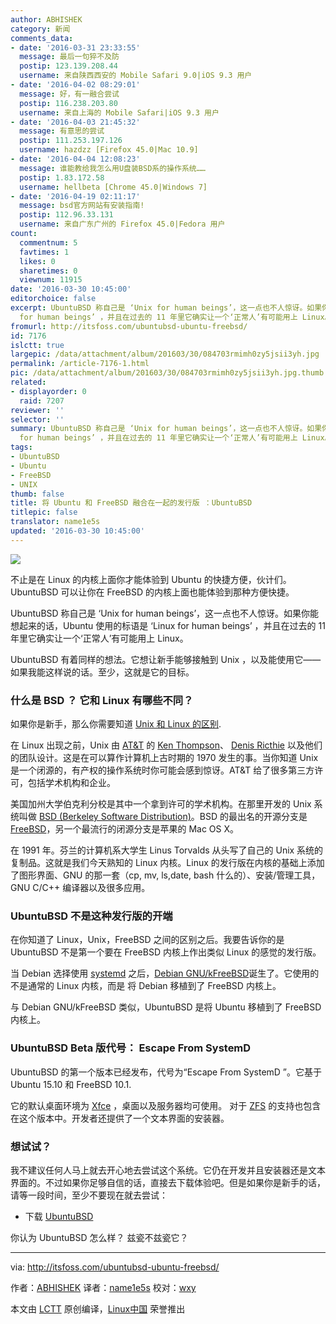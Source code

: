 ```yaml
---
author: ABHISHEK
category: 新闻
comments_data:
- date: '2016-03-31 23:33:55'
  message: 最后一句猝不及防
  postip: 123.139.208.44
  username: 来自陕西西安的 Mobile Safari 9.0|iOS 9.3 用户
- date: '2016-04-02 08:29:01'
  message: 好，有一融合尝试
  postip: 116.238.203.80
  username: 来自上海的 Mobile Safari|iOS 9.3 用户
- date: '2016-04-03 21:45:32'
  message: 有意思的尝试
  postip: 111.253.197.126
  username: hazdzz [Firefox 45.0|Mac 10.9]
- date: '2016-04-04 12:08:23'
  message: 谁能教给我怎么用U盘装BSD系的操作系统……
  postip: 1.83.172.58
  username: hellbeta [Chrome 45.0|Windows 7]
- date: '2016-04-19 02:11:17'
  message: bsd官方网站有安装指南!
  postip: 112.96.33.131
  username: 来自广东广州的 Firefox 45.0|Fedora 用户
count:
  commentnum: 5
  favtimes: 1
  likes: 0
  sharetimes: 0
  viewnum: 11915
date: '2016-03-30 10:45:00'
editorchoice: false
excerpt: UbuntuBSD 称自己是 ‘Unix for human beings’，这一点也不人惊讶。如果你能想起来的话，Ubuntu 使用的标语是 ‘Linux
  for human beings’ ，并且在过去的 11 年里它确实让一个‘正常人’有可能用上 Linux。
fromurl: http://itsfoss.com/ubuntubsd-ubuntu-freebsd/
id: 7176
islctt: true
largepic: /data/attachment/album/201603/30/084703rmimh0zy5jsii3yh.jpg
permalink: /article-7176-1.html
pic: /data/attachment/album/201603/30/084703rmimh0zy5jsii3yh.jpg.thumb.jpg
related:
- displayorder: 0
  raid: 7207
reviewer: ''
selector: ''
summary: UbuntuBSD 称自己是 ‘Unix for human beings’，这一点也不人惊讶。如果你能想起来的话，Ubuntu 使用的标语是 ‘Linux
  for human beings’ ，并且在过去的 11 年里它确实让一个‘正常人’有可能用上 Linux。
tags:
- UbuntuBSD
- Ubuntu
- FreeBSD
- UNIX
thumb: false
title: 将 Ubuntu 和 FreeBSD 融合在一起的发行版 ：UbuntuBSD
titlepic: false
translator: name1e5s
updated: '2016-03-30 10:45:00'
---
```


![](/data/attachment/album/201603/30/084703rmimh0zy5jsii3yh.jpg)


不止是在 Linux 的内核上面你才能体验到 Ubuntu 的快捷方便，伙计们。UbuntuBSD 可以让你在 FreeBSD 的内核上面也能体验到那种方便快捷。


UbuntuBSD 称自己是 ‘Unix for human beings’，这一点也不人惊讶。如果你能想起来的话，Ubuntu 使用的标语是 ‘Linux for human beings’ ，并且在过去的 11 年里它确实让一个‘正常人’有可能用上 Linux。


UbuntuBSD 有着同样的想法。它想让新手能够接触到 Unix ，以及能使用它——如果我能这样说的话。至少，这就是它的目标。


### 什么是 BSD ？ 它和 Linux 有哪些不同？


如果你是新手，那么你需要知道 [Unix 和 Linux 的区别](/article-3159-1.html).


在 Linux 出现之前，Unix 由 [AT&T](https://en.wikipedia.org/wiki/AT%26T) 的 [Ken Thompson](https://en.wikipedia.org/wiki/Ken_Thompson)、 [Denis Ricthie](https://en.wikipedia.org/wiki/Dennis_Ritchie) 以及他们的团队设计。这是在可以算作计算机上古时期的 1970 发生的事。当你知道 Unix 是一个闭源的，有产权的操作系统时你可能会感到惊讶。AT&T 给了很多第三方许可，包括学术机构和企业。


美国加州大学伯克利分校是其中一个拿到许可的学术机构。在那里开发的 Unix 系统叫做 [BSD (Berkeley Software Distribution)](http://www.bsd.org/)。BSD 的最出名的开源分支是 [FreeBSD](https://www.freebsd.org/)，另一个最流行的闭源分支是苹果的 Mac OS X。


在 1991 年。芬兰的计算机系大学生 Linus Torvalds 从头写了自己的 Unix 系统的复制品。这就是我们今天熟知的 Linux 内核。Linux 的发行版在内核的基础上添加了图形界面、GNU 的那一套（cp, mv, ls,date, bash 什么的）、安装/管理工具，GNU C/C++ 编译器以及很多应用。


### UbuntuBSD 不是这种发行版的开端


在你知道了 Linux，Unix，FreeBSD 之间的区别之后。我要告诉你的是 UbuntuBSD 不是第一个要在 FreeBSD 内核上作出类似 Linux 的感觉的发行版。


当 Debian 选择使用 [systemd](https://www.freedesktop.org/wiki/Software/systemd/) 之后，[Debian GNU/kFreeBSD](https://www.debian.org/ports/kfreebsd-gnu/)诞生了。它使用的不是通常的 Linux 内核，而是 将 Debian 移植到了 FreeBSD 内核上。


与 Debian GNU/kFreeBSD 类似，UbuntuBSD 是将 Ubuntu 移植到了 FreeBSD 内核上。


### UbuntuBSD Beta 版代号： Escape From SystemD


UbuntuBSD 的第一个版本已经发布，代号为“Escape From SystemD ”。它基于 Ubuntu 15.10 和 FreeBSD 10.1.


它的默认桌面环境为 [Xfce](http://www.xfce.org/) ，桌面以及服务器均可使用。 对于 [ZFS](https://en.wikipedia.org/wiki/ZFS) 的支持也包含在这个版本中。开发者还提供了一个文本界面的安装器。


### 想试试？


我不建议任何人马上就去开心地去尝试这个系统。它仍在开发并且安装器还是文本界面的。不过如果你足够自信的话，直接去下载体验吧。但是如果你是新手的话，请等一段时间，至少不要现在就去尝试：


* 下载 [UbuntuBSD](https://sourceforge.net/projects/ubuntubsd/)


你认为 UbuntuBSD 怎么样？ 兹瓷不兹瓷它？




---


via: <http://itsfoss.com/ubuntubsd-ubuntu-freebsd/>


作者：[ABHISHEK](http://itsfoss.com/author/abhishek/) 译者：[name1e5s](https://github.com/name1e5s) 校对：[wxy](https://github.com/wxy)


本文由 [LCTT](https://github.com/LCTT/TranslateProject) 原创编译，[Linux中国](https://linux.cn/) 荣誉推出